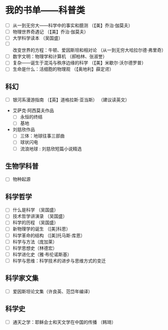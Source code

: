 # 我的书单——科普类

- [ ] 从一到无穷大——科学中的事实和臆测 （【美】乔治·伽莫夫）
- [ ] 物理世界奇遇记 （【美】乔治·伽莫夫）
- [ ] 大学科学读本 （吴国盛）
- [ ] 改变世界的方程：牛顿、爱因斯坦和相对论 （从一到无穷大哈拉尔德·弗里奇）
- [ ] 数字文明：物理学和计算机 （郝柏林、张淑誉）
- [ ] 复杂——诞生于混沌与秩序边缘的科学 （【美】米歇尔·沃尔德罗普）
- [ ] 生命是什么：活细胞的物理观 （【奥地利】薛定谔）

## 科幻

- [ ] 银河系漫游指南 （【英】道格拉斯·亚当斯） （建议读英文）

- 艾萨克·阿西莫夫作品
  - [ ] 永恒的终结
  - [ ] 基地

- 刘慈欣作品
  - [ ] 三体：地球往事三部曲
  - [ ] 球状闪电
  - [ ] 流浪地球 : 刘慈欣短篇小说精选

## 生物学科普

- [ ] 物种起源

## 科学哲学

- [ ] 什么是科学 （吴国盛）
- [ ] 技术哲学讲演录 （吴国盛）
- [ ] 科学的历程 （吴国盛）
- [ ] 新物理学的诞生 （[美]科恩）
- [ ] 科学革命的结构 （[美]托马斯·库恩）
- [ ] 科学与方法（庞加莱）
- [ ] 科学思想史（林德宏）
- [ ] 科学进化史（雅·布伦诺斯基）
- [ ] 科学与思维：科学技术的进步与思维方式的变迁

## 科学家文集

- [ ] 爱因斯坦论文集（许良英、范岱年编译）

## 科学史

- [ ] 通天之学：耶稣会士和天文学在中国的传播 （韩琦）
